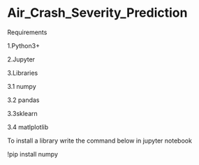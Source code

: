 # Air_Crash_Severity_Prediction
Requirements

1.Python3+

2.Jupyter 

3.Libraries

  3.1 numpy

  3.2 pandas

  3.3sklearn

  3.4 matlplotlib

  
  To install a library write the command below in jupyter notebook
  
  
  !pip install numpy
  

